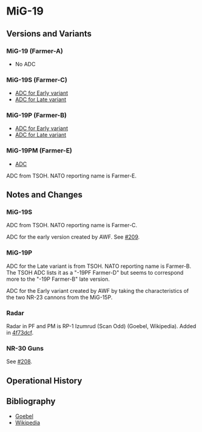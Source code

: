 # MiG-19

## Versions and Variants

### MiG-19 (Farmer-A)

- No ADC

### MiG-19S (Farmer-C)

- [ADC for Early variant](MiG-19S%20(Early).json)
- [ADC for Late variant](MiG-19S%20(Late).json)


### MiG-19P (Farmer-B)

- [ADC for Early variant](MiG-19P%20(Early).json)
- [ADC for Late variant](MiG-19P%20(Late).json)


### MiG-19PM (Farmer-E)

- [ADC](MiG-19PM.json)

ADC from TSOH. NATO reporting name is Farmer-E.

## Notes and Changes

### MiG-19S

ADC from TSOH. NATO reporting name is Farmer-C.

ADC for the early version created by AWF. See [#209](https://github.com/alanwatsonforster/glass/issues/209).

### MiG-19P

ADC for the Late variant is from TSOH. NATO reporting name is Farmer-B. The TSOH ADC lists it as a "-19PF Farmer-D" but seems to correspond more to the "-19P Farmer-B" late version. 

ADC for the Early variant created by AWF by taking the characteristics of the two NR-23 cannons from the MiG-15P.

### Radar

Radar in PF and PM is RP-1 Izumrud (Scan Odd) (Goebel, Wikipedia). Added in [4f73dcf](https://github.com/alanwatsonforster/apxo/commit/4f73dcfc42645ed33a15bffe35cb048e1754b6cb).

### NR-30 Guns

See [#208](https://github.com/alanwatsonforster/glass/issues/208).

## Operational History

## Bibliography

- [Goebel](https://www.airvectors.net/avmig15_3.html)
- [Wikipedia](https://en.wikipedia.org/wiki/Mikoyan-Gurevich_MiG-19)
